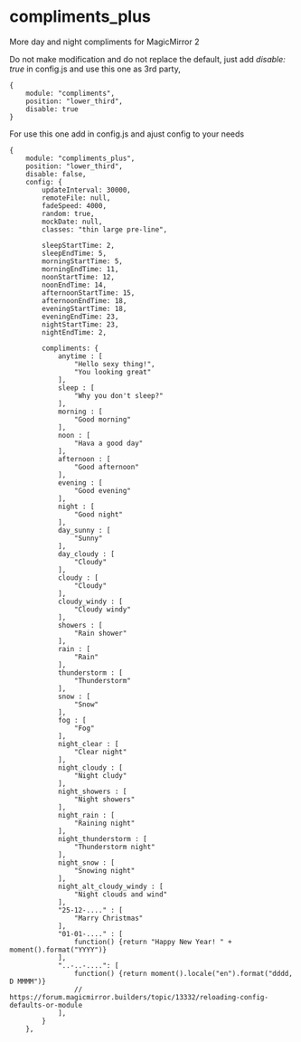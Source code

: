 # compliments_plus
More day and night compliments for MagicMirror 2

Do not make modification and do not replace the default, just add <i>disable: true</i> in config.js and use this one as 3rd party,

	{
		module: "compliments",
		position: "lower_third",
		disable: true
	}

For use this one add in config.js and ajust config to your needs

	{
		module: "compliments_plus",
		position: "lower_third",
		disable: false,
		config: {
			updateInterval: 30000,
			remoteFile: null,
			fadeSpeed: 4000,
			random: true,
			mockDate: null,
			classes: "thin large pre-line",

			sleepStartTime: 2,
			sleepEndTime: 5,
			morningStartTime: 5,
			morningEndTime: 11,
			noonStartTime: 12,
			noonEndTime: 14,
			afternoonStartTime: 15,
			afternoonEndTime: 18,
			eveningStartTime: 18,
			eveningEndTime: 23,
			nightStartTime: 23,
			nightEndTime: 2,

			compliments: {
				anytime : [
					"Hello sexy thing!",
					"You looking great"
				],
				sleep : [
					"Why you don't sleep?"
				],
				morning : [
					"Good morning"
				],
				noon : [
					"Hava a good day"
				],
				afternoon : [
					"Good afternoon"
				],
				evening : [
					"Good evening"
				],
				night : [
					"Good night"
				],
				day_sunny : [
					"Sunny"
				],
				day_cloudy : [
					"Cloudy"
				],
				cloudy : [
					"Cloudy"
				],
				cloudy_windy : [
					"Cloudy windy"
				],
				showers : [
					"Rain shower"
				],
				rain : [
					"Rain"
				],
				thunderstorm : [
					"Thunderstorm"
				],
				snow : [
					"Snow"
				],
				fog : [
					"Fog"
				],
				night_clear : [
					"Clear night"
				],
				night_cloudy : [
					"Night cludy"
				],
				night_showers : [
					"Night showers"
				],
				night_rain : [
					"Raining night"
				],
				night_thunderstorm : [
					"Thunderstorm night"
				],
				night_snow : [
					"Snowing night"
				],
				night_alt_cloudy_windy : [
					"Night clouds and wind"
				], 
				"25-12-...." : [
					"Marry Christmas"
				],
				"01-01-...." : [
					function() {return "Happy New Year! " + moment().format("YYYY")}
				],
				"..-..-....": [
					function() {return moment().locale("en").format("dddd, D MMMM")}
					// https://forum.magicmirror.builders/topic/13332/reloading-config-defaults-or-module
				],
			}
		},
